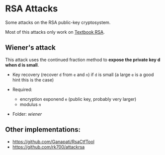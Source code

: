 # RSA Attacks

Some attacks on the RSA public-key cryptosystem.

Most of this attacks only work on [Textbook RSA](http://crypto.stackexchange.com/a/1449/12582).

## Wiener's attack

This attack uses the continued fraction method to **expose the private key d when d is small**.

* Key recovery (recover `d` from `e` and `n`) if `d` is small (a large `e` is a good hint this is the case)

* Required: 
  * encryption exponend `e` (public key, probably very larger)
  * modulus `n`

* Folder: *wiener*


## Other implementations:

* https://github.com/Ganapati/RsaCtfTool
* https://github.com/rk700/attackrsa
